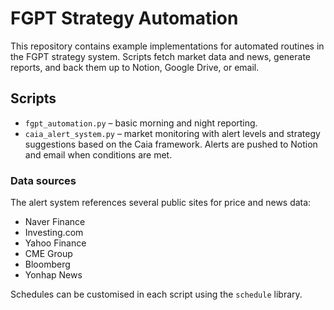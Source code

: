 # FGPT Strategy Automation

This repository contains example implementations for automated routines in the FGPT strategy system. Scripts fetch market data and news, generate reports, and back them up to Notion, Google Drive, or email.

## Scripts

- `fgpt_automation.py` – basic morning and night reporting.
- `caia_alert_system.py` – market monitoring with alert levels and strategy suggestions based on the Caia framework. Alerts are pushed to Notion and email when conditions are met.

### Data sources

The alert system references several public sites for price and news data:

- Naver Finance
- Investing.com
- Yahoo Finance
- CME Group
- Bloomberg
- Yonhap News

Schedules can be customised in each script using the `schedule` library.
